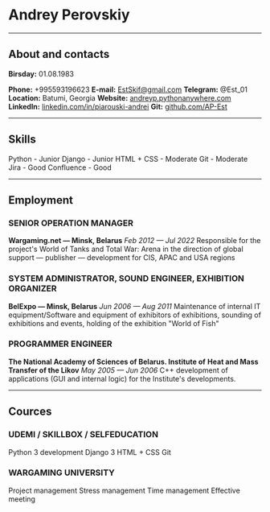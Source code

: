 # Andrey Perovskiy 
********
## About and contacts
__Birsday:__ 01.08.1983


__Phone:__ +995593196623
__E-mail:__ [EstSkif@gmail.com](EstSkif@gmail.com)
__Telegram:__ @Est_01
__Location:__ Batumi, Georgia
__Website:__ [andreyp.pythonanywhere.com](andreyp.pythonanywhere.com)
__LinkedIn:__ [linkedin.com/in/piarouski-andrei](linkedin.com/in/piarouski-andrei)
__Git:__ [github.com/AP-Est](github.com/AP-Est)

******
## Skills

Python - Junior
Django - Junior
HTML + CSS - Moderate
Git - Moderate
Jira - Good
Confluence - Good

******
## Employment

### SENIOR OPERATION MANAGER
__Wargaming.net — Minsk, Belarus__
*Feb 2012 — Jul 2022*
Responsible for the project's World of Tanks and Total War: Arena in the
direction of global support — publisher — development for CIS, APAC and
USA regions

### SYSTEM ADMINISTRATOR, SOUND ENGINEER, EXHIBITION ORGANIZER
__BelExpo — Minsk, Belarus__
*Jun 2006 — Aug 2011*
Maintenance of internal IT equipment/Software and equipment of
exhibitors of exhibitions, sounding of exhibitions and events, holding of
the exhibition "World of Fish"

### PROGRAMMER ENGINEER
__The National Academy of Sciences of Belarus. Institute of__
__Heat and Mass Transfer of the Likov__
*May 2005 — Jun 2006*
C++ development of applications (GUI and internal logic) for the Institute's
developments.

*******
## Cources

### UDEMI / SKILLBOX / SELFEDUCATION
Python 3 development
Django 3
HTML + CSS
Git

### WARGAMING UNIVERSITY
Project management
Stress management
Time management
Effective meeting


